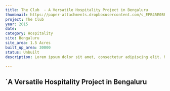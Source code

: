 ```yaml
---
title: The Club  - A Versatile Hospitality Project in Bengaluru
thumbnail: https://paper-attachments.dropboxusercontent.com/s_EFB45E0BB8A4B8D10EB2972643207C7300B96502BA1B3DFE5D8D2EC6A8C90FD6_1729263703396_1314GUNJUR+CLUB-PR-VIEWS-020_1.jpg
project: The Club
year: 2015
date:
category: Hospitality 
site: Bengaluru
site_area: 1.5 Acres
built_up_area: 30000
status: Unbuilt
description: Lorem ipsum dolor sit amet, consectetur adipiscing elit. Nullam ultricies interdum tortor, sit amet gravida ipsum fermentum ut. Aenean sagittis metus justo, at vestibulum elit malesuada a. Suspendisse dictum, sapien eu tincidunt convallis, elit urna rhoncus leo, ac fermentum lorem libero in magna. Integer scelerisque odio et convallis faucibus.

---
```


## `A Versatile Hospitality Project in Bengaluru

